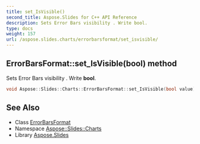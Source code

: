 ```yaml
---
title: set_IsVisible()
second_title: Aspose.Slides for C++ API Reference
description: Sets Error Bars visibility . Write bool.
type: docs
weight: 157
url: /aspose.slides.charts/errorbarsformat/set_isvisible/
---
```

## ErrorBarsFormat::set_IsVisible(bool) method


Sets Error Bars visibility . Write **bool**.

```cpp
void Aspose::Slides::Charts::ErrorBarsFormat::set_IsVisible(bool value) override
```

## See Also

* Class [ErrorBarsFormat](../)
* Namespace [Aspose::Slides::Charts](../../)
* Library [Aspose.Slides](../../../)